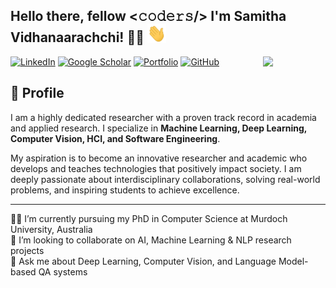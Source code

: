 <h2> Hello there, fellow <𝚌𝚘𝚍𝚎𝚛𝚜/> I'm Samitha Vidhanaarachchi! 👨‍💻 <img src="https://raw.githubusercontent.com/ABSphreak/ABSphreak/master/gifs/Hi.gif" width="30px"></h2>

<img align='right' src='https://user-images.githubusercontent.com/5713670/87202985-820dcb80-c2b6-11ea-9f56-7ec461c497c3.gif' width='100"'>

[![LinkedIn](https://img.shields.io/badge/LinkedIn-Profile-blue)](https://linkedin.com/in/samitha-vidhana-arachchi/)
[![Google Scholar](https://img.shields.io/badge/Google%20Scholar-Profile-lightgrey)](https://scholar.google.com/citations?user=FGlT1w0AAAAJ&hl=en)
[![Portfolio](https://img.shields.io/badge/Website-Portfolio-green)](https://samitha-vidhanaarachchi.netlify.app/)
[![GitHub](https://img.shields.io/badge/GitHub-Samitha--Vidhanaarachchi-black)](https://github.com/Samitha-Vidhanaarachchi)

## 🔹 Profile  

I am a highly dedicated researcher with a proven track record in academia and applied research. I specialize in **Machine Learning, Deep Learning, Computer Vision, HCI, and Software Engineering**.  

My aspiration is to become an innovative researcher and academic who develops and teaches technologies that positively impact society. I am deeply passionate about interdisciplinary collaborations, solving real-world problems, and inspiring students to achieve excellence.  

---
👨‍💻 I’m currently pursuing my PhD in Computer Science at Murdoch University, Australia  
🤝 I’m looking to collaborate on AI, Machine Learning & NLP research projects  
💬 Ask me about Deep Learning, Computer Vision, and Language Model-based QA systems  



###
